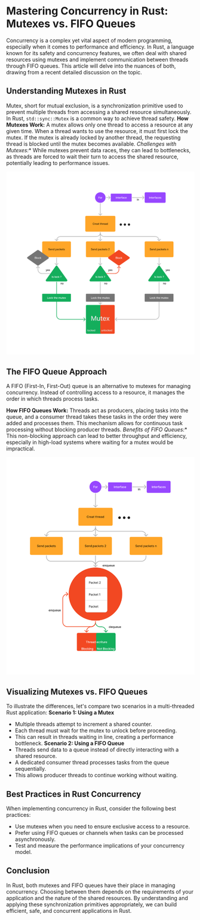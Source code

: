 # Mastering Concurrency in Rust: Mutexes vs. FIFO Queues
Concurrency is a complex yet vital aspect of modern programming, especially when it comes to performance and efficiency. In Rust, a language known for its safety and concurrency features, we often deal with shared resources using mutexes and implement communication between threads through FIFO queues. This article will delve into the nuances of both, drawing from a recent detailed discussion on the topic.
## Understanding Mutexes in Rust
Mutex, short for mutual exclusion, is a synchronization primitive used to prevent multiple threads from accessing a shared resource simultaneously. In Rust, `std::sync::Mutex` is a common way to achieve thread safety.
**How Mutexes Work:**
A mutex allows only one thread to access a resource at any given time. When a thread wants to use the resource, it must first lock the mutex. If the mutex is already locked by another thread, the requesting thread is blocked until the mutex becomes available.
*Challenges with Mutexes:**
While mutexes prevent data races, they can lead to bottlenecks, as threads are forced to wait their turn to access the shared resource, potentially leading to performance issues.

![mutex](mutexvsfifo/Untitled(2).png)

## The FIFO Queue Approach
A FIFO (First-In, First-Out) queue is an alternative to mutexes for managing concurrency. Instead of controlling access to a resource, it manages the order in which threads process tasks.

**How FIFO Queues Work:**
Threads act as producers, placing tasks into the queue, and a consumer thread takes these tasks in the order they were added and processes them. This mechanism allows for continuous task processing without blocking producer threads.
*Benefits of FIFO Queues:**
This non-blocking approach can lead to better throughput and efficiency, especially in high-load systems where waiting for a mutex would be impractical.

![fifo](mutexvsfifo/Untitled(3).png)


## Visualizing Mutexes vs. FIFO Queues
To illustrate the differences, let's compare two scenarios in a multi-threaded Rust application:
**Scenario 1: Using a Mutex**
- Multiple threads attempt to increment a shared counter.
- Each thread must wait for the mutex to unlock before proceeding.
- This can result in threads waiting in line, creating a performance bottleneck.
**Scenario 2: Using a FIFO Queue**
- Threads send data to a queue instead of directly interacting with a shared resource.
- A dedicated consumer thread processes tasks from the queue sequentially.
- This allows producer threads to continue working without waiting.
## Best Practices in Rust Concurrency
When implementing concurrency in Rust, consider the following best practices:
- Use mutexes when you need to ensure exclusive access to a resource.
- Prefer using FIFO queues or channels when tasks can be processed asynchronously.
- Test and measure the performance implications of your concurrency model.
## Conclusion
In Rust, both mutexes and FIFO queues have their place in managing concurrency. Choosing between them depends on the requirements of your application and the nature of the shared resources. By understanding and applying these synchronization primitives appropriately, we can build efficient, safe, and concurrent applications in Rust.